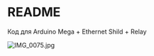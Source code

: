 # README #

Код для Arduino Mega + Ethernet Shild + Relay

![IMG_0075.jpg](https://bitbucket.org/repo/akkj9ob/images/1351893816-IMG_0075.jpg)
